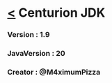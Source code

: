 
# [<](../../readme.md) Centurion JDK

### Version : 1.9
### JavaVersion : 20
### Creator : @M4ximumPizza
